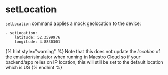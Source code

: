 # setLocation

`setLocation` command applies a mock geolocation to the device:

```
- setLocation:
    latitude: 52.3599976
    longitude: 4.8830301
```

{% hint style="warning" %}
Note that this does not update the _location_ of the emulator/simulator when running in Maestro Cloud so if your backend/app relies on IP location, this will still be set to the default location which is US
{% endhint %}
